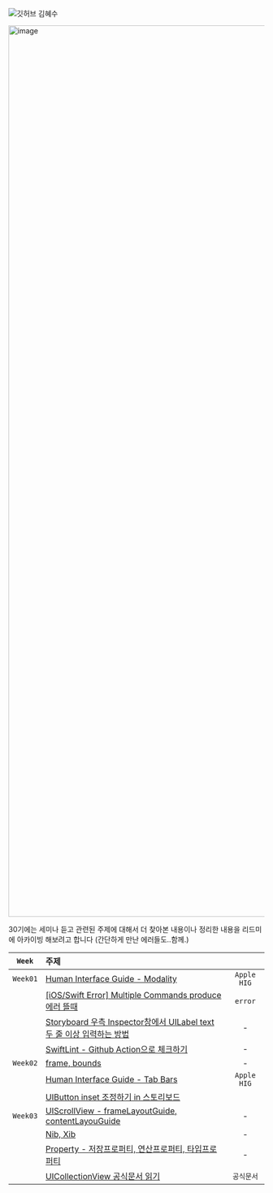 ![깃허브 김혜수](https://user-images.githubusercontent.com/61109660/160548991-1dfa474e-7be2-4f6c-a0fd-9e54a22d6501.png)

<img width="1755" alt="image" src="https://user-images.githubusercontent.com/68391767/162249065-543f1412-20b2-4ef2-8f82-987008772bb4.png">


30기에는 세미나 듣고 관련된 주제에 대해서 더 찾아본 내용이나 정리한 내용을 리드미에 아카이빙 해보려고 합니다 (간단하게 만난 에러들도..함께.)


|`Week`|주제||
|:--:|:--|:--:|
|`Week01`|[Human Interface Guide - Modality](https://kimseawater.notion.site/HIG-Modality-385534104e6648e08d72bf683bad404d)|`Apple HIG`|
||[[iOS/Swift Error] Multiple Commands produce 에러 뜰때](https://velog.io/@hyesuuou/iOSSwift-Error-Multiple-Commands-produce-%EC%97%90%EB%9F%AC-%EB%9C%B0%EB%95%8C)|`error`|
||[Storyboard 우측 Inspector창에서 UILabel text 두 줄 이상 입력하는 방법](https://velog.io/@hyesuuou/iOSSwift-Storyboard-%EC%9A%B0%EC%B8%A1-Inspector%EC%B0%BD%EC%97%90%EC%84%9C-UILabel-text-%EB%91%90-%EC%A4%84-%EC%9D%B4%EC%83%81-%EC%9E%85%EB%A0%A5%ED%95%98%EB%8A%94-%EB%B0%A9%EB%B2%95)|-|
||[SwiftLint - Github Action으로 체크하기](https://velog.io/@hyesuuou/SwiftLint-Github-Action%EC%9C%BC%EB%A1%9C-%EC%B2%B4%ED%81%AC%ED%95%98%EA%B8%B0)|-|
|`Week02`|[frame, bounds](https://kimseawater.notion.site/frame-bounds-a117a29171304b74bd1cbea6c4801939)|-|
||[Human Interface Guide - Tab Bars](https://kimseawater.notion.site/Bars-Tab-Bars-f9b630f5352140c08ba5b213e4d6c746)|`Apple HIG`|
||[UIButton inset 조정하기 in 스토리보드](https://velog.io/@hyesuuou/iOSSwift-UIButton%EC%9D%98-Title-inset-%EC%8A%A4%ED%86%A0%EB%A6%AC%EB%B3%B4%EB%93%9C-inspector%EC%B0%BD%EC%97%90%EC%84%9C-%EC%84%A4%EC%A0%95%ED%95%98%EA%B8%B0)||
|`Week03`|[UIScrollView - frameLayoutGuide, contentLayouGuide](https://kimseawater.notion.site/UIScrollView-frameLayoutGuide-contentLayouGuide-ae6378e7f5e544459725fc639e0b7851)|-|
||[Nib, Xib](https://kimseawater.notion.site/Nib-Xib-b072d26d09154a7f83cf83fcfa797900)|-|
||[Property - 저장프로퍼티, 연산프로퍼티, 타입프로퍼티](https://kimseawater.notion.site/Property-10732d0fc2c5476a9765bb8a88fbb7db)|-|
||[UICollectionView 공식문서 읽기](https://kimseawater.notion.site/UICollectionView-3e841fde37954c0ba1eed07b4f36ae78)|`공식문서`|
